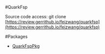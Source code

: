 #QuarkFsp

Source code access:
git clone [https://review.gerrithub.io/feizwang/quarkfsp](https://review.gerrithub.io/feizwang/quarkfsp)

#Packages

* [QuarkFspPkg](QuarkFspPkg)


